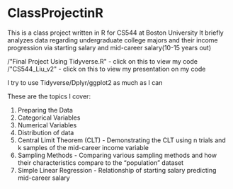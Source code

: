 # ClassProjectinR
This is a class project written in R for CS544 at Boston University
It briefly analyzes data regarding undergraduate college majors and 
their income progression via starting salary and mid-career salary(10-15 years out)

/"Final Project Using Tidyverse.R" - click on this to view my code
/"CS544_Liu_v2" - click on this to view my presentation on my code

I try to use Tidyverse/Dplyr/ggplot2 as much as I can

These are the topics I cover:

1. Preparing the Data
2. Categorical Variables
3. Numerical Variables
4. Distribution of data
5. Central Limit Theorem (CLT) - Demonstrating the CLT using n trials and k samples of the mid-career income variable
6. Sampling Methods - Comparing various sampling methods and how their characteristics compare to the “population” dataset 
7. Simple Linear Regression - Relationship of starting salary predicting mid-career salary


